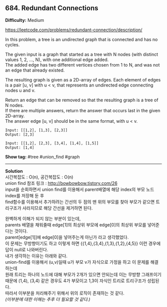 ## 684. Redundant Connections

**Difficulty:** Medium

https://leetcode.com/problems/redundant-connection/description/

In this problem, a tree is an undirected graph that is connected and has no cycles. <br/>

The given input is a graph that started as a tree with N nodes (with distinct values 1, 2, ..., N), with one additional edge added. <br/>
The added edge has two different vertices chosen from 1 to N, and was not an edge that already existed. <br/>

The resulting graph is given as a 2D-array of edges. Each element of edges is a pair [u, v] with u < v, that represents an undirected edge connecting nodes u and v. <br/>

Return an edge that can be removed so that the resulting graph is a tree of N nodes. <br/>
If there are multiple answers, return the answer that occurs last in the given 2D-array. <br/>
The answer edge [u, v] should be in the same format, with u < v.

```
Input: [[1,2], [1,3], [2,3]]
Output: [2,3]

Input: [[1,2], [2,3], [3,4], [1,4], [1,5]]
Output: [1,4]
```

**Show tag:** \#tree \#union_find \#graph

-------------------------------------

**Solution** <br/>
시간복잡도 : O(n), 공간복잡도 : O(n) <br/>
union find 참조 링크 : http://bowbowbow.tistory.com/26 <br/>
input을 순회하면서 union find를 이용해서 parent배열에 해당 index의 부모 노드 index를 저장해 둔 후 <br/>
find함수를 이용해서 추가하려는 간선의 두 점의 맨 위의 부모를 찾아 부모가 같으면 트리구조가 사라지므로 해당 간선을 제거하면 된다. <br/>

완벽하게 이해가 되지 않는 부분이 있는데, <br/>
parents 배열을 채워줄때 edge[1]의 최상위 부모에 edge[0]의 최상위 부모를 넣어준다는 것이다. <br/>
parent[edge[1]]에 edge[0]을 넣어주는게 아닌가 라고 생각했었다. <br/>
이 문제는 무방향이기도 하고 이렇게 하면 {{1,4},{3,4},{1,3},{1,2},{4,5}} 이런 경우에 답이 null로 나와버린다. <br/>
내가 생각하는 이유는 아래와 같다. <br/>
union-find를 이용해서 (u,v)일때 u가 부모 v가 자식으로 가정을 하고 이 문제를 해결하는데 <br/>
원래 트리는 하나의 노드에 대해 부모가 2개가 있으면 안되는데 이는 무방향 그래프이기 때문에 (1,4), (3,4) 같은 경우도 4가 부모이고 1,3이 자식인 트리로 트리구조가 성립된다. <br/>
따라서 이부분을 처리해주기 위해서 위의 로직이 존재하는 것 같다. <br/>
_(이부분에 대한 이해는 추후 더 필요할 것 같다.)_